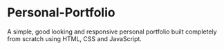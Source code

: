 # Personal-Portfolio
A simple, good looking and responsive personal portfolio built completely from scratch using HTML, CSS and JavaScript.
